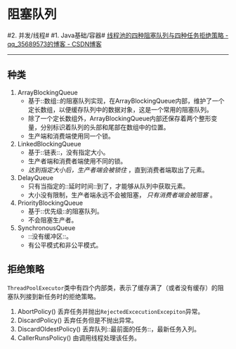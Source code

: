 # 阻塞队列
#2. 并发/线程# #1. Java基础/容器#
[线程池的四种阻塞队列与四种任务拒绝策略 - qq_35689573的博客 - CSDN博客](https://blog.csdn.net/qq_35689573/article/details/87863605)
- - - -
## 种类
1. ArrayBlockingQueue
	* 基于::数组::的阻塞队列实现，在ArrayBlockingQueue内部，维护了一个定长数组，以便缓存队列中的数据对象，这是一个常用的阻塞队列。
	* 除了一个定长数组外，ArrayBlockingQueue内部还保存着两个整形变量，分别标识着队列的头部和尾部在数组中的位置。
	* 生产端和消费端使用同一个锁。
2. LinkedBlockingQueue
	* 基于::链表::，没有指定大小。
	* 生产者端和消费者端使用不同的锁。
	* _达到指定大小后，生产者端会被锁住_ ，直到消费者端取出了元素。
3. DelayQueue
	* 只有当指定的::延时时间::到了，才能够从队列中获取元素。
	* 大小没有限制，生产者端永远不会被阻塞， _只有消费者端会被阻塞_ 。
4. PriorityBlockingQueue
	* 基于::优先级::的阻塞队列。
	* 不会阻塞生产者。
5. SynchronousQueue
	* ::没有缓冲区::。
	* 有公平模式和非公平模式。

## 拒绝策略
`ThreadPoolExecutor`类中有四个内部类，表示了缓存满了（或者没有缓存）的阻塞队列接到新任务时的拒绝策略。
1. AbortPolicy()
丢弃任务并抛出`RejectedExcecutionExcepiton`异常。
2. DiscardPolicy()
丢弃任务但是不抛出异常。
3. DiscardOldestPolicy()
丢弃队列::最前面的任务::，最新任务入列。
4. CallerRunsPolicy()
由调用线程处理该任务。